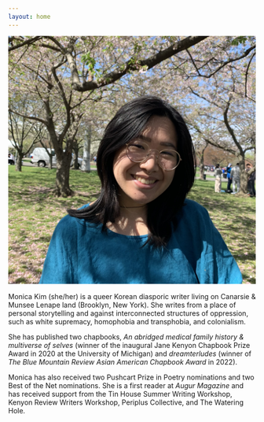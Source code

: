 ```yaml
---
layout: home
---
```

![](/media/IMG_3408.jpg)

Monica Kim (she/her) is a queer Korean diasporic writer living on Canarsie & Munsee Lenape land (Brooklyn, New York). She writes from a place of personal storytelling and against interconnected structures of oppression, such as white supremacy, homophobia and transphobia, and colonialism.

She has published two chapbooks, _An abridged medical family history & multiverse of selves_ (winner of the inaugural Jane Kenyon Chapbook Prize Award in 2020 at the University of Michigan) and _dreamterludes_ (winner of _The Blue Mountain Review Asian American Chapbook Award_ in 2022).

Monica has also received two Pushcart Prize in Poetry nominations and two Best of the Net nominations. She is a first reader at _Augur Magazine_ and has received support from the Tin House Summer Writing Workshop, Kenyon Review Writers Workshop, Periplus Collective, and The Watering Hole.